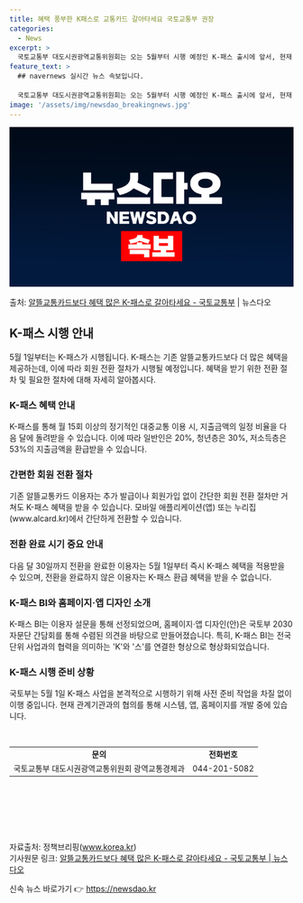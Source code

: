 ```yaml
---
title: 혜택 풍부한 K패스로 교통카드 갈아타세요 국토교통부 권장
categories:
  - News
excerpt: >
  국토교통부 대도시권광역교통위원회는 오는 5월부터 시행 예정인 K-패스 출시에 앞서, 현재 알뜰교통카드를 사용…
feature_text: >
  ## navernews 실시간 뉴스 속보입니다.

  국토교통부 대도시권광역교통위원회는 오는 5월부터 시행 예정인 K-패스 출시에 앞서, 현재 알뜰교통카드를 사용…
image: '/assets/img/newsdao_breakingnews.jpg'
---
```


![뉴스다오 속보](/assets/img/newsdao_breakingnews.jpg)

<p>출처: <a href="https://newsdao.kr/3420" rel="dofollow">알뜰교통카드보다 혜택 많은 K-패스로 갈아타세요 - 국토교통부</a> | 뉴스다오</p>

<h2 data-ke-size="size26">K-패스 시행 안내</h2>
<p data-ke-size="size16">5월 1일부터는 K-패스가 시행됩니다. K-패스는 기존 알뜰교통카드보다 더 많은 혜택을 제공하는데, 이에 따라 회원 전환 절차가 시행될 예정입니다. 혜택을 받기 위한 전환 절차 및 필요한 절차에 대해 자세히 알아봅시다.</p>

<h3 data-ke-size="size24">K-패스 혜택 안내</h3>
<p data-ke-size="size16">K-패스를 통해 월 15회 이상의 정기적인 대중교통 이용 시, 지출금액의 일정 비율을 다음 달에 돌려받을 수 있습니다. 이에 따라 일반인은 20%, 청년층은 30%, 저소득층은 53%의 지출금액을 환급받을 수 있습니다.</p>

<h3 data-ke-size="size24">간편한 회원 전환 절차</h3>
<p data-ke-size="size16">기존 알뜰교통카드 이용자는 추가 발급이나 회원가입 없이 간단한 회원 전환 절차만 거쳐도 K-패스 혜택을 받을 수 있습니다. 모바일 애플리케이션(앱) 또는 누리집(www.alcard.kr)에서 간단하게 전환할 수 있습니다.</p>

<h3 data-ke-size="size24">전환 완료 시기 중요 안내</h3>
<p data-ke-size="size16">다음 달 30일까지 전환을 완료한 이용자는 5월 1일부터 즉시 K-패스 혜택을 적용받을 수 있으며, 전환을 완료하지 않은 이용자는 K-패스 환급 혜택을 받을 수 없습니다.</p>

<h3 data-ke-size="size24">K-패스 BI와 홈페이지·앱 디자인 소개</h3>
<p data-ke-size="size16">K-패스 BI는 이용자 설문을 통해 선정되었으며, 홈페이지·앱 디자인(안)은 국토부 2030자문단 간담회를 통해 수렴된 의견을 바탕으로 만들어졌습니다. 특히, K-패스 BI는 전국 단위 사업과의 협력을 의미하는 'K'와 '스'를 연결한 형상으로 형상화되었습니다.</p>

<h3 data-ke-size="size24">K-패스 시행 준비 상황</h3>
<p data-ke-size="size16">국토부는 5월 1일 K-패스 사업을 본격적으로 시행하기 위해 사전 준비 작업을 차질 없이 이행 중입니다. 현재 관계기관과의 협의를 통해 시스템, 앱, 홈페이지를 개발 중에 있습니다.</p>
<p data-ke-size="size16">&nbsp;</p>
<table style="width: 698px; height: 122px;">
<tbody>
<tr>
<td style="text-align: center; height: 17px;"><b>문의</b></td>
<td style="text-align: center; height: 17px;"><b>전화번호</b></td>
</tr>
<tr>
<td style="text-align: center; height: 17px;">국토교통부 대도시권광역교통위원회 광역교통경제과</td>
<td style="text-align: center; height: 17px;">044-201-5082</td>
</tr>
</tbody>
</table>
<p data-ke-size="size16">&nbsp;</p>
<p data-ke-size="size16">자료출처: 정책브리핑(<a href="https://www.korea.kr">www.korea.kr</a>)<br>기사원문 링크: <a href="https://newsdao.kr/3420">알뜰교통카드보다 혜택 많은 K-패스로 갈아타세요 - 국토교통부 | 뉴스다오</a></p> 

신속 뉴스 바로가기 👉 <a href="https://newsdao.kr" rel="dofollow">https://newsdao.kr</a>


